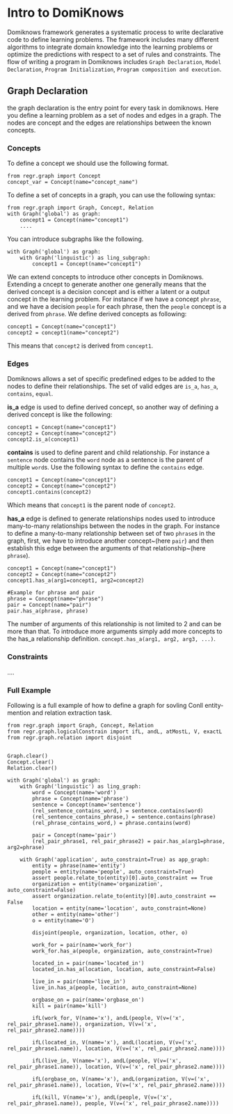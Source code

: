 # Intro to DomiKnows

Domiknows framework generates a systematic process to write declarative code to define learning problems. The framework includes many different algorithms to integrate domain knowledge into the learning problems or optimize the predictions with respect to a set of rules and constraints. The flow of writing a program in Domiknows includes `Graph Declaration`, `Model Declaration`, `Program Initialization`, `Program composition and execution`.

## Graph Declaration
the graph declaration is the entry point for every task in domiknows. Here you define a learning problem as a set of nodes and edges in a graph. The nodes are concept and the edges are relationships between the known concepts.

### Concepts
To define a concept we should use the following format.
```python3
from regr.graph import Concept
concept_var = Concept(name="concept_name")
```
To define a set of concepts in a graph, you can use the following syntax:
```python3
from regr.graph import Graph, Concept, Relation
with Graph('global') as graph:
	concept1 = Concept(name="concept1")
	....
```
You can introduce subgraphs like the following.
```python3
with Graph('global') as graph:
    with Graph('linguistic') as ling_subgraph:
	    concept1 = Concept(name="concept1")
```

We can extend concepts to introduce other concepts in Domiknows. Extending a cncept to generate another one generally means that the derived concept is a decision concept and is either a latent or a output concept in the learning problem.  For instance if we have a concept `phrase`, and we have a decision `people` for each phrase, then the `people` concept is a derived from `phrase`.
We define derived concepts as following:
```python3
concept1 = Concept(name="concept1")
concept2 = concept1(name="concept2")
```
This means that `concept2` is derived from `concept1`.

### Edges
Domiknows allows a set of specific predefined edges to be added to the nodes to define their relationships. 
The set of valid edges are `is_a`, `has_a`, `contains`, `equal`.

**is_a** edge is used to define derived concept, so another way of defining a derived concept is like the following:
```python3
concept1 = Concept(name="concept1")
concept2 = Concept(name="concept2")
concept2.is_a(concept1)
```

**contains** is used to define parent and child relationship. For instance a `sentence` node contains the `word` node as a sentence is the parent of multiple `word`s. Use the following syntax to define the `contains` edge.
```python3
concept1 = Concept(name="concept1")
concept2 = Concept(name="concept2")
concept1.contains(concept2)
```
Which means that `concept1` is the parent node of `concept2`.

**has_a** edge is defined to generate relationships nodes used to introduce many-to-many relationships between the nodes in the graph. For instance to define a many-to-many relationship between set of two `phrase`s in the graph, first, we have to introduce another concept~(here `pair`) and then establish this edge between the arguments of that relationship~(here `phrase`).

```python3
concept1 = Concept(name="concept1")
concept2 = Concept(name="concept2")
concept1.has_a(arg1=concept1, arg2=concept2)

#Example for phrase and pair
phrase = Concept(name="phrase")
pair = Concept(name="pair")
pair.has_a(phrase, phrase)
```
The number of arguments of this relationship is not limited to 2 and can be more than that. To introduce more arguments simply add more concepts to the has_a relationship definition. `concept.has_a(arg1, arg2, arg3, ...)`.

### Constraints
....

### Full Example
Following is a full example of how to define a graph for sovling Conll entity-mention and relation extraction task.

```python3
from regr.graph import Graph, Concept, Relation
from regr.graph.logicalConstrain import ifL, andL, atMostL, V, exactL
from regr.graph.relation import disjoint


Graph.clear()
Concept.clear()
Relation.clear()

with Graph('global') as graph:
    with Graph('linguistic') as ling_graph:
        word = Concept(name='word')
        phrase = Concept(name='phrase')
        sentence = Concept(name='sentence')
        (rel_sentence_contains_word,) = sentence.contains(word)
        (rel_sentence_contains_phrase,) = sentence.contains(phrase)
        (rel_phrase_contains_word,) = phrase.contains(word)

        pair = Concept(name='pair')
        (rel_pair_phrase1, rel_pair_phrase2) = pair.has_a(arg1=phrase, arg2=phrase)

    with Graph('application', auto_constraint=True) as app_graph:
        entity = phrase(name='entity')
        people = entity(name='people', auto_constraint=True)
        assert people.relate_to(entity)[0].auto_constraint == True
        organization = entity(name='organization', auto_constraint=False)
        assert organization.relate_to(entity)[0].auto_constraint == False
        location = entity(name='location', auto_constraint=None)
        other = entity(name='other')
        o = entity(name='O')

        disjoint(people, organization, location, other, o)

        work_for = pair(name='work_for')
        work_for.has_a(people, organization, auto_constraint=True)
        
        located_in = pair(name='located_in')
        located_in.has_a(location, location, auto_constraint=False)

        live_in = pair(name='live_in')
        live_in.has_a(people, location, auto_constraint=None)

        orgbase_on = pair(name='orgbase_on')
        kill = pair(name='kill')

        ifL(work_for, V(name='x'), andL(people, V(v=('x', rel_pair_phrase1.name)), organization, V(v=('x', rel_pair_phrase2.name))))

        ifL(located_in, V(name='x'), andL(location, V(v=('x', rel_pair_phrase1.name)), location, V(v=('x', rel_pair_phrase2.name))))
        
        ifL(live_in, V(name='x'), andL(people, V(v=('x', rel_pair_phrase1.name)), location, V(v=('x', rel_pair_phrase2.name))))

        ifL(orgbase_on, V(name='x'), andL(organization, V(v=('x', rel_pair_phrase1.name)), location, V(v=('x', rel_pair_phrase2.name))))
        
        ifL(kill, V(name='x'), andL(people, V(v=('x', rel_pair_phrase1.name)), people, V(v=('x', rel_pair_phrase2.name))))

```
